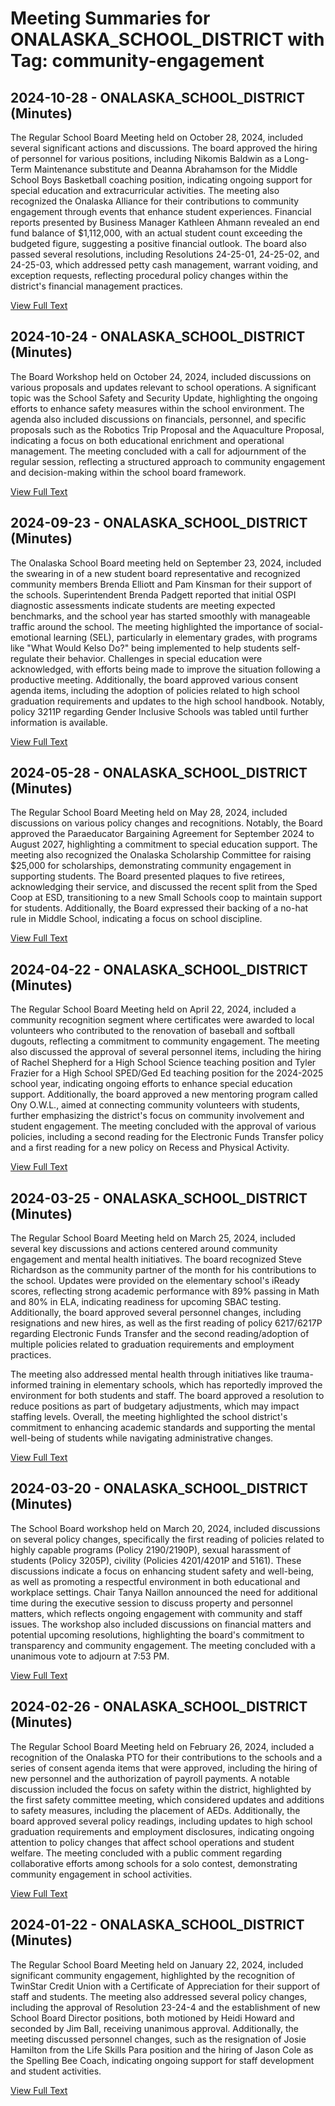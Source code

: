 # Meeting Summaries for ONALASKA_SCHOOL_DISTRICT with Tag: community-engagement

## 2024-10-28 - ONALASKA_SCHOOL_DISTRICT (Minutes)

The Regular School Board Meeting held on October 28, 2024, included several significant actions and discussions. The board approved the hiring of personnel for various positions, including Nikomis Baldwin as a Long-Term Maintenance substitute and Deanna Abrahamson for the Middle School Boys Basketball coaching position, indicating ongoing support for special education and extracurricular activities. The meeting also recognized the Onalaska Alliance for their contributions to community engagement through events that enhance student experiences. Financial reports presented by Business Manager Kathleen Ahmann revealed an end fund balance of $1,112,000, with an actual student count exceeding the budgeted figure, suggesting a positive financial outlook. The board also passed several resolutions, including Resolutions 24-25-01, 24-25-02, and 24-25-03, which addressed petty cash management, warrant voiding, and exception requests, reflecting procedural policy changes within the district's financial management practices.

[View Full Text](https://raw.githubusercontent.com/VoronoiPerspectives/WashingtonStateSchoolBoardExplorer/refs/heads/main/data/countries/usa/states/wa/counties/lewis/school_boards/onalaska_school_district/2024/2024-10-28-minutes.txt)

## 2024-10-24 - ONALASKA_SCHOOL_DISTRICT (Minutes)

The Board Workshop held on October 24, 2024, included discussions on various proposals and updates relevant to school operations. A significant topic was the School Safety and Security Update, highlighting the ongoing efforts to enhance safety measures within the school environment. The agenda also included discussions on financials, personnel, and specific proposals such as the Robotics Trip Proposal and the Aquaculture Proposal, indicating a focus on both educational enrichment and operational management. The meeting concluded with a call for adjournment of the regular session, reflecting a structured approach to community engagement and decision-making within the school board framework.

[View Full Text](https://raw.githubusercontent.com/VoronoiPerspectives/WashingtonStateSchoolBoardExplorer/refs/heads/main/data/countries/usa/states/wa/counties/lewis/school_boards/onalaska_school_district/2024/2024-10-24-minutes.txt)

## 2024-09-23 - ONALASKA_SCHOOL_DISTRICT (Minutes)

The Onalaska School Board meeting held on September 23, 2024, included the swearing in of a new student board representative and recognized community members Brenda Elliott and Pam Kinsman for their support of the schools. Superintendent Brenda Padgett reported that initial OSPI diagnostic assessments indicate students are meeting expected benchmarks, and the school year has started smoothly with manageable traffic around the school. The meeting highlighted the importance of social-emotional learning (SEL), particularly in elementary grades, with programs like "What Would Kelso Do?" being implemented to help students self-regulate their behavior. Challenges in special education were acknowledged, with efforts being made to improve the situation following a productive meeting. Additionally, the board approved various consent agenda items, including the adoption of policies related to high school graduation requirements and updates to the high school handbook. Notably, policy 3211P regarding Gender Inclusive Schools was tabled until further information is available.

[View Full Text](https://raw.githubusercontent.com/VoronoiPerspectives/WashingtonStateSchoolBoardExplorer/refs/heads/main/data/countries/usa/states/wa/counties/lewis/school_boards/onalaska_school_district/2024/2024-09-23-minutes.txt)

## 2024-05-28 - ONALASKA_SCHOOL_DISTRICT (Minutes)

The Regular School Board Meeting held on May 28, 2024, included discussions on various policy changes and recognitions. Notably, the Board approved the Paraeducator Bargaining Agreement for September 2024 to August 2027, highlighting a commitment to special education support. The meeting also recognized the Onalaska Scholarship Committee for raising $25,000 for scholarships, demonstrating community engagement in supporting students. The Board presented plaques to five retirees, acknowledging their service, and discussed the recent split from the Sped Coop at ESD, transitioning to a new Small Schools coop to maintain support for students. Additionally, the Board expressed their backing of a no-hat rule in Middle School, indicating a focus on school discipline.

[View Full Text](https://raw.githubusercontent.com/VoronoiPerspectives/WashingtonStateSchoolBoardExplorer/refs/heads/main/data/countries/usa/states/wa/counties/lewis/school_boards/onalaska_school_district/2024/2024-05-28-minutes.txt)

## 2024-04-22 - ONALASKA_SCHOOL_DISTRICT (Minutes)

The Regular School Board Meeting held on April 22, 2024, included a community recognition segment where certificates were awarded to local volunteers who contributed to the renovation of baseball and softball dugouts, reflecting a commitment to community engagement. The meeting also discussed the approval of several personnel items, including the hiring of Rachel Shepherd for a High School Science teaching position and Tyler Frazier for a High School SPED/Ged Ed teaching position for the 2024-2025 school year, indicating ongoing efforts to enhance special education support. Additionally, the board approved a new mentoring program called Ony O.W.L., aimed at connecting community volunteers with students, further emphasizing the district's focus on community involvement and student engagement. The meeting concluded with the approval of various policies, including a second reading for the Electronic Funds Transfer policy and a first reading for a new policy on Recess and Physical Activity.

[View Full Text](https://raw.githubusercontent.com/VoronoiPerspectives/WashingtonStateSchoolBoardExplorer/refs/heads/main/data/countries/usa/states/wa/counties/lewis/school_boards/onalaska_school_district/2024/2024-04-22-minutes.txt)

## 2024-03-25 - ONALASKA_SCHOOL_DISTRICT (Minutes)

The Regular School Board Meeting held on March 25, 2024, included several key discussions and actions centered around community engagement and mental health initiatives. The board recognized Steve Richardson as the community partner of the month for his contributions to the school. Updates were provided on the elementary school's iReady scores, reflecting strong academic performance with 89% passing in Math and 80% in ELA, indicating readiness for upcoming SBAC testing. Additionally, the board approved several personnel changes, including resignations and new hires, as well as the first reading of policy 6217/6217P regarding Electronic Funds Transfer and the second reading/adoption of multiple policies related to graduation requirements and employment practices.

The meeting also addressed mental health through initiatives like trauma-informed training in elementary schools, which has reportedly improved the environment for both students and staff. The board approved a resolution to reduce positions as part of budgetary adjustments, which may impact staffing levels. Overall, the meeting highlighted the school district's commitment to enhancing academic standards and supporting the mental well-being of students while navigating administrative changes.

[View Full Text](https://raw.githubusercontent.com/VoronoiPerspectives/WashingtonStateSchoolBoardExplorer/refs/heads/main/data/countries/usa/states/wa/counties/lewis/school_boards/onalaska_school_district/2024/2024-03-25-minutes.txt)

## 2024-03-20 - ONALASKA_SCHOOL_DISTRICT (Minutes)

The School Board workshop held on March 20, 2024, included discussions on several policy changes, specifically the first reading of policies related to highly capable programs (Policy 2190/2190P), sexual harassment of students (Policy 3205P), civility (Policies 4201/4201P and 5161). These discussions indicate a focus on enhancing student safety and well-being, as well as promoting a respectful environment in both educational and workplace settings. Chair Tanya Naillon announced the need for additional time during the executive session to discuss property and personnel matters, which reflects ongoing engagement with community and staff issues. The workshop also included discussions on financial matters and potential upcoming resolutions, highlighting the board's commitment to transparency and community engagement. The meeting concluded with a unanimous vote to adjourn at 7:53 PM.

[View Full Text](https://raw.githubusercontent.com/VoronoiPerspectives/WashingtonStateSchoolBoardExplorer/refs/heads/main/data/countries/usa/states/wa/counties/lewis/school_boards/onalaska_school_district/2024/2024-03-20-minutes.txt)

## 2024-02-26 - ONALASKA_SCHOOL_DISTRICT (Minutes)

The Regular School Board Meeting held on February 26, 2024, included a recognition of the Onalaska PTO for their contributions to the schools and a series of consent agenda items that were approved, including the hiring of new personnel and the authorization of payroll payments. A notable discussion included the focus on safety within the district, highlighted by the first safety committee meeting, which considered updates and additions to safety measures, including the placement of AEDs. Additionally, the board approved several policy readings, including updates to high school graduation requirements and employment disclosures, indicating ongoing attention to policy changes that affect school operations and student welfare. The meeting concluded with a public comment regarding collaborative efforts among schools for a solo contest, demonstrating community engagement in school activities.

[View Full Text](https://raw.githubusercontent.com/VoronoiPerspectives/WashingtonStateSchoolBoardExplorer/refs/heads/main/data/countries/usa/states/wa/counties/lewis/school_boards/onalaska_school_district/2024/2024-02-26-minutes.txt)

## 2024-01-22 - ONALASKA_SCHOOL_DISTRICT (Minutes)

The Regular School Board Meeting held on January 22, 2024, included significant community engagement, highlighted by the recognition of TwinStar Credit Union with a Certificate of Appreciation for their support of staff and students. The meeting also addressed several policy changes, including the approval of Resolution 23-24-4 and the establishment of new School Board Director positions, both motioned by Heidi Howard and seconded by Jim Ball, receiving unanimous approval. Additionally, the meeting discussed personnel changes, such as the resignation of Josie Hamilton from the Life Skills Para position and the hiring of Jason Cole as the Spelling Bee Coach, indicating ongoing support for staff development and student activities.

[View Full Text](https://raw.githubusercontent.com/VoronoiPerspectives/WashingtonStateSchoolBoardExplorer/refs/heads/main/data/countries/usa/states/wa/counties/lewis/school_boards/onalaska_school_district/2024/2024-01-22-minutes.txt)

